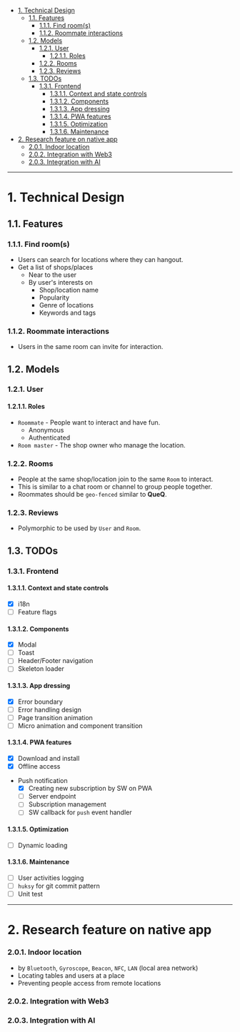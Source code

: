 - [1. Technical Design](#1-technical-design)
  - [1.1. Features](#11-features)
    - [1.1.1. Find room(s)](#111-find-rooms)
    - [1.1.2. Roommate interactions](#112-roommate-interactions)
  - [1.2. Models](#12-models)
    - [1.2.1. User](#121-user)
      - [1.2.1.1. Roles](#1211-roles)
    - [1.2.2. Rooms](#122-rooms)
    - [1.2.3. Reviews](#123-reviews)
  - [1.3. TODOs](#13-todos)
    - [1.3.1. Frontend](#131-frontend)
      - [1.3.1.1. Context and state controls](#1311-context-and-state-controls)
      - [1.3.1.2. Components](#1312-components)
      - [1.3.1.3. App dressing](#1313-app-dressing)
      - [1.3.1.4. PWA features](#1314-pwa-features)
      - [1.3.1.5. Optimization](#1315-optimization)
      - [1.3.1.6. Maintenance](#1316-maintenance)
- [2. Research feature on native app](#2-research-feature-on-native-app)
    - [2.0.1. Indoor location](#201-indoor-location)
    - [2.0.2. Integration with Web3](#202-integration-with-web3)
    - [2.0.3. Integration with AI](#203-integration-with-ai)

---

# 1. Technical Design 

## 1.1. Features
### 1.1.1. Find room(s)
- Users can search for locations where they can hangout. 
- Get a list of shops/places 
  - Near to the user
  - By user's interests on 
    - Shop/location name
    - Popularity
    - Genre of locations
    - Keywords and tags

### 1.1.2. Roommate interactions
- Users in the same room can invite for interaction.

## 1.2. Models
### 1.2.1. User
#### 1.2.1.1. Roles
- `Roommate` - People want to interact and have fun.
  - Anonymous
  - Authenticated
- `Room master` - The shop owner who manage the location.

### 1.2.2. Rooms 
- People at the same shop/location join to the same `Room` to interact.
- This is similar to a chat room or channel to group people together.
- Roommates should be `geo-fenced` similar to **QueQ**.

### 1.2.3. Reviews
- Polymorphic to be used by `User` and `Room`. 

## 1.3. TODOs
### 1.3.1. Frontend
#### 1.3.1.1. Context and state controls
- [x] i18n
- [ ] Feature flags

#### 1.3.1.2. Components
- [x] Modal
- [ ] Toast
- [ ] Header/Footer navigation
- [ ] Skeleton loader

#### 1.3.1.3. App dressing
- [x] Error boundary
- [ ] Error handling design
- [ ] Page transition animation
- [ ] Micro animation and component transition

#### 1.3.1.4. PWA features
- [x] Download and install
- [x] Offline access
- Push notification
  - [x] Creating new subscription by SW on PWA
  - [ ] Server endpoint 
  - [ ] Subscription management
  - [ ] SW callback for `push` event handler

#### 1.3.1.5. Optimization
- [ ] Dynamic loading

#### 1.3.1.6. Maintenance
- [ ] User activities logging
- [ ] `huksy` for git commit pattern
- [ ] Unit test

--- 

# 2. Research feature on native app
### 2.0.1. Indoor location
- by `Bluetooth`, `Gyroscope`, `Beacon`, `NFC`, `LAN` (local area network)
- Locating tables and users at a place
- Preventing people access from remote locations

### 2.0.2. Integration with Web3

### 2.0.3. Integration with AI